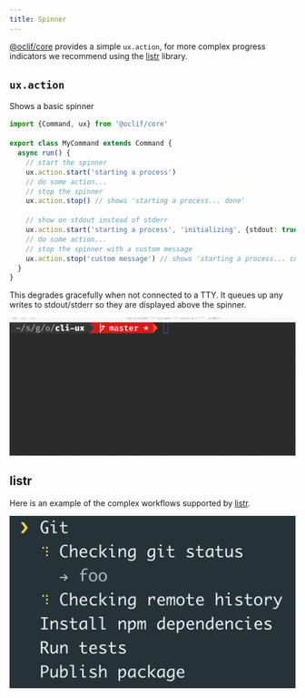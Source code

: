 ```yaml
---
title: Spinner
---
```


[@oclif/core](https://github.com/oclif/core) provides a simple `ux.action`, for more complex progress indicators we recommend using the [listr](https://www.npmjs.com/package/listr) library.

## `ux.action`

Shows a basic spinner

```typescript
import {Command, ux} from '@oclif/core'

export class MyCommand extends Command {
  async run() {
    // start the spinner
    ux.action.start('starting a process')
    // do some action...
    // stop the spinner
    ux.action.stop() // shows 'starting a process... done'

    // show on stdout instead of stderr
    ux.action.start('starting a process', 'initializing', {stdout: true})
    // do some action...
    // stop the spinner with a custom message
    ux.action.stop('custom message') // shows 'starting a process... custom message'
  }
}
```

This degrades gracefully when not connected to a TTY. It queues up any writes to stdout/stderr so they are displayed above the spinner.

![action demo](/img/action.gif)

## listr

Here is an example of the complex workflows supported by [listr](https://www.npmjs.com/package/listr).

![listr demo](/img/listr.gif)
